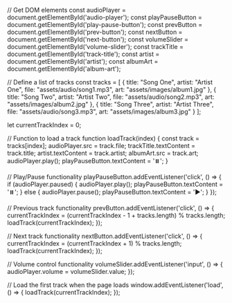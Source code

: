 // Get DOM elements
const audioPlayer = document.getElementById('audio-player');
const playPauseButton = document.getElementById('play-pause-button');
const prevButton = document.getElementById('prev-button');
const nextButton = document.getElementById('next-button');
const volumeSlider = document.getElementById('volume-slider');
const trackTitle = document.getElementById('track-title');
const artist = document.getElementById('artist');
const albumArt = document.getElementById('album-art');

// Define a list of tracks
const tracks = [
    {
        title: "Song One",
        artist: "Artist One",
        file: "assets/audio/song1.mp3",
        art: "assets/images/album1.jpg"
    },
    {
        title: "Song Two",
        artist: "Artist Two",
        file: "assets/audio/song2.mp3",
        art: "assets/images/album2.jpg"
    },
    {
        title: "Song Three",
        artist: "Artist Three",
        file: "assets/audio/song3.mp3",
        art: "assets/images/album3.jpg"
    }
];

let currentTrackIndex = 0;

// Function to load a track
function loadTrack(index) {
    const track = tracks[index];
    audioPlayer.src = track.file;
    trackTitle.textContent = track.title;
    artist.textContent = track.artist;
    albumArt.src = track.art;
    audioPlayer.play();
    playPauseButton.textContent = '⏸️';
}

// Play/Pause functionality
playPauseButton.addEventListener('click', () => {
    if (audioPlayer.paused) {
        audioPlayer.play();
        playPauseButton.textContent = '⏸️';
    } else {
        audioPlayer.pause();
        playPauseButton.textContent = '▶️';
    }
});

// Previous track functionality
prevButton.addEventListener('click', () => {
    currentTrackIndex = (currentTrackIndex - 1 + tracks.length) % tracks.length;
    loadTrack(currentTrackIndex);
});

// Next track functionality
nextButton.addEventListener('click', () => {
    currentTrackIndex = (currentTrackIndex + 1) % tracks.length;
    loadTrack(currentTrackIndex);
});

// Volume control functionality
volumeSlider.addEventListener('input', () => {
    audioPlayer.volume = volumeSlider.value;
});

// Load the first track when the page loads
window.addEventListener('load', () => {
    loadTrack(currentTrackIndex);
});

